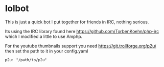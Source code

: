 # lolbot
This is just a quick bot I put together for friends in IRC, nothing serious.

Its using the IRC library found here https://github.com/TorbenKoehn/php-irc
which I modified a little to use Amphp.

For the youtube thumbnails support you need https://git.trollforge.org/p2u/ then set the path to it in your config.yaml
```
p2u: "/path/to/p2u"
```